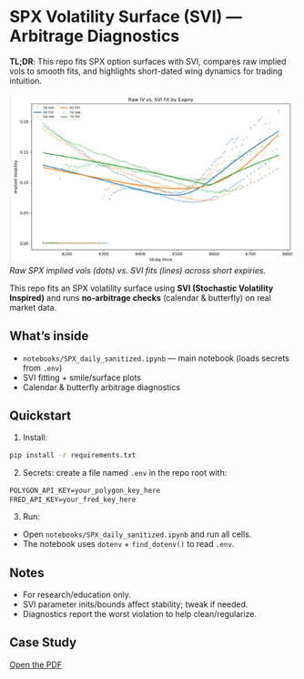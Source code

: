 # SPX Volatility Surface (SVI) — Arbitrage Diagnostics
**TL;DR**: This repo fits SPX option surfaces with SVI, compares raw implied vols to smooth fits, and highlights short-dated wing dynamics for trading intuition.

![SVI Fit](svi_fit.png)  
*Raw SPX implied vols (dots) vs. SVI fits (lines) across short expiries.*


This repo fits an SPX volatility surface using **SVI (Stochastic Volatility Inspired)** and runs **no‑arbitrage checks** (calendar & butterfly) on real market data.

## What’s inside
- `notebooks/SPX_daily_sanitized.ipynb` — main notebook (loads secrets from `.env`)
- SVI fitting + smile/surface plots
- Calendar & butterfly arbitrage diagnostics

## Quickstart
1) Install:
```bash
pip install -r requirements.txt
```

2) Secrets: create a file named `.env` in the repo root with:
```
POLYGON_API_KEY=your_polygon_key_here
FRED_API_KEY=your_fred_key_here
```

3) Run:
- Open `notebooks/SPX_daily_sanitized.ipynb` and run all cells.
- The notebook uses `dotenv` + `find_dotenv()` to read `.env`.

## Notes
- For research/education only.
- SVI parameter inits/bounds affect stability; tweak if needed.
- Diagnostics report the worst violation to help clean/regularize.

## Case Study
[Open the PDF](./A%20CASE%20STUDY.pdf)
